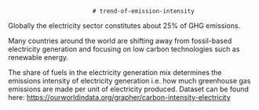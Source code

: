                             # trend-of-emission-intensity

Globally the electricity sector constitutes about 25% of GHG emissions.

Many countries around the world are shifting away from fossil-based electricity generation and focusing on low carbon technologies such as renewable energy.

The share of fuels in the electricity generation mix determines the emissions intensity of electricity generation i.e. how much greenhouse gas emissions are made per unit of electricity produced.
Dataset can be found here: https://ourworldindata.org/grapher/carbon-intensity-electricity
